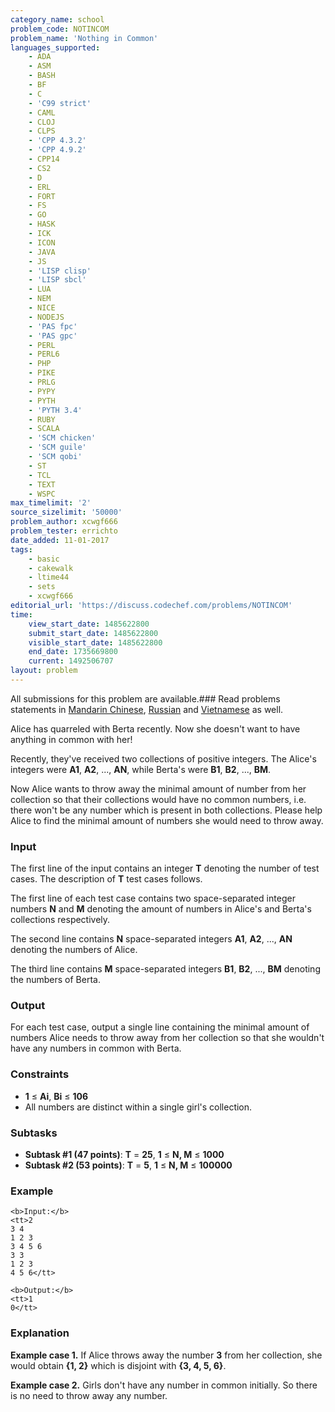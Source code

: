 ```yaml
---
category_name: school
problem_code: NOTINCOM
problem_name: 'Nothing in Common'
languages_supported:
    - ADA
    - ASM
    - BASH
    - BF
    - C
    - 'C99 strict'
    - CAML
    - CLOJ
    - CLPS
    - 'CPP 4.3.2'
    - 'CPP 4.9.2'
    - CPP14
    - CS2
    - D
    - ERL
    - FORT
    - FS
    - GO
    - HASK
    - ICK
    - ICON
    - JAVA
    - JS
    - 'LISP clisp'
    - 'LISP sbcl'
    - LUA
    - NEM
    - NICE
    - NODEJS
    - 'PAS fpc'
    - 'PAS gpc'
    - PERL
    - PERL6
    - PHP
    - PIKE
    - PRLG
    - PYPY
    - PYTH
    - 'PYTH 3.4'
    - RUBY
    - SCALA
    - 'SCM chicken'
    - 'SCM guile'
    - 'SCM qobi'
    - ST
    - TCL
    - TEXT
    - WSPC
max_timelimit: '2'
source_sizelimit: '50000'
problem_author: xcwgf666
problem_tester: errichto
date_added: 11-01-2017
tags:
    - basic
    - cakewalk
    - ltime44
    - sets
    - xcwgf666
editorial_url: 'https://discuss.codechef.com/problems/NOTINCOM'
time:
    view_start_date: 1485622800
    submit_start_date: 1485622800
    visible_start_date: 1485622800
    end_date: 1735669800
    current: 1492506707
layout: problem
---
```

All submissions for this problem are available.###  Read problems statements in [Mandarin Chinese](http://www.codechef.com/download/translated/LTIME44/mandarin/NOTINCOM.pdf), [Russian](http://www.codechef.com/download/translated/LTIME44/russian/NOTINCOM.pdf) and [Vietnamese](http://www.codechef.com/download/translated/LTIME44/vietnamese/NOTINCOM.pdf) as well.

Alice has quarreled with Berta recently. Now she doesn't want to have anything in common with her!

Recently, they've received two collections of positive integers. The Alice's integers were **A1**, **A2**, ..., **AN**, while Berta's were **B1**, **B2**, ..., **BM**.

Now Alice wants to throw away the minimal amount of number from her collection so that their collections would have no common numbers, i.e. there won't be any number which is present in both collections. Please help Alice to find the minimal amount of numbers she would need to throw away.

### Input

The first line of the input contains an integer **T** denoting the number of test cases. The description of **T** test cases follows.

The first line of each test case contains two space-separated integer numbers **N** and **M** denoting the amount of numbers in Alice's and Berta's collections respectively.

The second line contains **N** space-separated integers **A1**, **A2**, ..., **AN** denoting the numbers of Alice.

The third line contains **M** space-separated integers **B1**, **B2**, ..., **BM** denoting the numbers of Berta.

### Output

For each test case, output a single line containing the minimal amount of numbers Alice needs to throw away from her collection so that she wouldn't have any numbers in common with Berta.

### Constraints

- **1** ≤ **Ai**, **Bi** ≤ **106**
- All numbers are distinct within a single girl's collection.

### Subtasks

- **Subtask #1 (47 points)**: **T** = **25**, **1** ≤ **N, M** ≤ **1000**
- **Subtask #2 (53 points)**: **T** = **5**, **1** ≤ **N, M** ≤ **100000**

### Example

```
<b>Input:</b>
<tt>2
3 4
1 2 3
3 4 5 6
3 3
1 2 3
4 5 6</tt>

<b>Output:</b>
<tt>1
0</tt>

```
### Explanation

**Example case 1.** If Alice throws away the number **3** from her collection, she would obtain **{1, 2}** which is disjoint with **{3, 4, 5, 6}**.

**Example case 2.** Girls don't have any number in common initially. So there is no need to throw away any number.